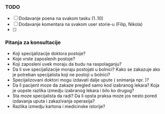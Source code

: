 ### TODO

- [ ] Dodavanje poena na svakom tasku (1..10)
- [ ] Dodavanje komentara na svakom user storie-u (Filip, Nikola)
- [ ] 

### Pitanja za konsultacije

* Koji specijalizacije doktora postoje?
* Koje vrste zaposlenih postoje?
* Koji zaposleni uvek moraju da budu na raspolaganju?
* Da li sve specijalizacije moraju postojati u bolnici? Kako se zakazuje ako je potreban specijalista koji ne postoji u bolnici?
* Specijalizovani doktori mogu izdavati dalje upute ( snimanja npr. )?
* Da li pacijent moze da zakaze pregled samo kod izabranog lekara? Koja je uopste razlika izmedju izabranog lekara i bilo ko drugog?
* Sta moze specijalista da radi? Da li opsta praksa moze jos nesto pored izdavanja uputa i zakazivanja operaxija?
* Razlika izmedju kartona i medicinske istorije?
